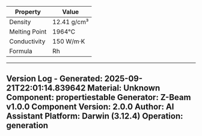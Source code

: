 | Property | Value |
|----------|-------|
| Density | 12.41 g/cm³ |
| Melting Point | 1964°C |
| Conductivity | 150 W/m·K |
| Formula | Rh |


---
Version Log - Generated: 2025-09-21T22:01:14.839642
Material: Unknown
Component: propertiestable
Generator: Z-Beam v1.0.0
Component Version: 2.0.0
Author: AI Assistant
Platform: Darwin (3.12.4)
Operation: generation
---